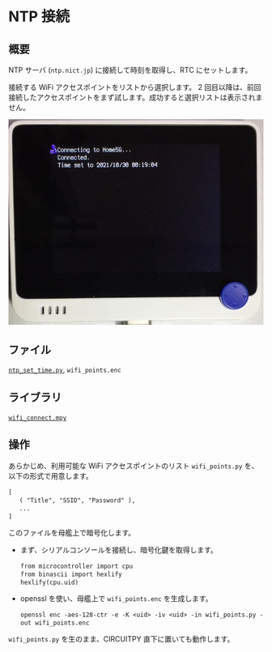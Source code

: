 # NTP 接続

## 概要
NTP サーバ (`ntp.nict.jp`) に接続して時刻を取得し、RTC にセットします。

接続する WiFi アクセスポイントをリストから選択します。
2 回目以降は、前回接続したアクセスポイントをまず試します。成功すると選択リストは表示されません。

[![YouTube](./NTP.jpg)](https://www.youtube.com/watch?v=_JILjnDknFs)

## ファイル
   [`ntp_set_time.py`](/CIRCUITPY/ntp_set_time.py), `wifi_points.enc`

## ライブラリ
   [`wifi_connect.mpy`](/libsrc/wifi_connect.py)

## 操作
あらかじめ、利用可能な WiFi アクセスポイントのリスト `wifi_points.py` を、以下の形式で用意します。
```
[
   ( "Title", "SSID", "Password" ),
   ...
]
```
このファイルを母艦上で暗号化します。
- まず、シリアルコンソールを接続し、暗号化鍵を取得します。
  ```
  from microcontroller import cpu
  from binascii import hexlify
  hexlify(cpu.uid)
  ```
- openssl を使い、母艦上で `wifi_points.enc` を生成します。
  ```
  openssl enc -aes-128-ctr -e -K <uid> -iv <uid> -in wifi_points.py -out wifi_points.enc
  ```

`wifi_points.py` を生のまま、CIRCUITPY 直下に置いても動作します。

